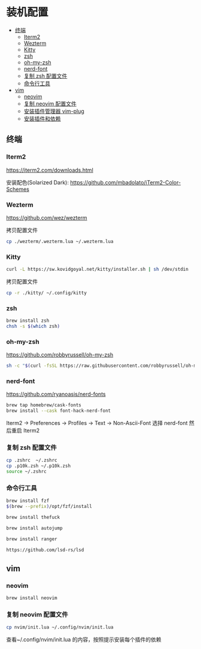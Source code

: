 # 装机配置

* [终端](#终端)
    * [Iterm2](#iterm2)
    * [Wezterm](#wezterm)
    * [Kitty](#kitty)
    * [zsh](#zsh)
    * [oh-my-zsh](#oh-my-zsh)
    * [nerd-font](#nerd-font)
    * [复制 zsh 配置文件](#复制-zsh-配置文件)
    * [命令行工具](#命令行工具)
* [vim](#vim)
    * [neovim](#neovim)
    * [复制 neovim 配置文件](#复制-neovim-配置文件)
    * [安装插件管理器 vim-plug](#安装插件管理器-vim-plug)
    * [安装插件和依赖](#安装插件和依赖)

## 终端

### Iterm2

https://iterm2.com/downloads.html

安装配色(Solarized Dark): https://github.com/mbadolato/iTerm2-Color-Schemes

### Wezterm 

https://github.com/wez/wezterm

拷贝配置文件

```sh
cp ./wezterm/.wezterm.lua ~/.wezterm.lua
```

### Kitty 

```sh
curl -L https://sw.kovidgoyal.net/kitty/installer.sh | sh /dev/stdin
```

拷贝配置文件

```sh
cp -r ./kitty/ ~/.config/kitty
```

### zsh

```sh
brew install zsh
chsh -s $(which zsh)
```

### oh-my-zsh

https://github.com/robbyrussell/oh-my-zsh

```sh
sh -c "$(curl -fsSL https://raw.githubusercontent.com/robbyrussell/oh-my-zsh/master/tools/install.sh)"
```

### nerd-font

https://github.com/ryanoasis/nerd-fonts

```sh
brew tap homebrew/cask-fonts
brew install --cask font-hack-nerd-font
```

Iterm2 -> Preferences -> Profiles -> Text -> Non-Ascii-Font 选择 nerd-font 然后重启 Iterm2

### 复制 zsh 配置文件

```sh
cp .zshrc  ~/.zshrc
cp .p10k.zsh ~/.p10k.zsh
source ~/.zshrc
```

### 命令行工具

```sh
brew install fzf
$(brew --prefix)/opt/fzf/install

brew install thefuck

brew install autojump

brew install ranger 

https://github.com/lsd-rs/lsd
```

## vim

### neovim

```sh
brew install neovim
```

### 复制 neovim 配置文件

```sh
cp nvim/init.lua ~/.config/nvim/init.lua
```

查看~/.config/nvim/init.lua 的内容，按照提示安装每个插件的依赖

